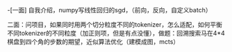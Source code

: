 -[一面] 自我介绍，numpy写线性回归的sgd，（前向，反向，自定义batch）

二面：问项目，如果同时用两个切分粒度不同的tokenizer，怎么适配，如何平衡不同tokenizer的不同粒度（加正则项，但是有点没懂），做题：回溯搜索马在4*4棋盘到四个角的步数的期望，近似算法优化（建模成图，mcts）

